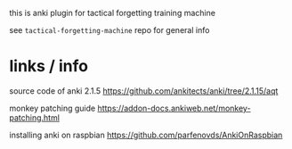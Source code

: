 this is anki plugin for tactical forgetting training machine

see `tactical-forgetting-machine` repo for general info

# links / info
source code of anki 2.1.5
https://github.com/ankitects/anki/tree/2.1.15/aqt

monkey patching guide
https://addon-docs.ankiweb.net/monkey-patching.html

installing anki on raspbian
https://github.com/parfenovds/AnkiOnRaspbian
